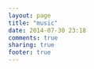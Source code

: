 ```yaml
---
layout: page
title: "music"
date: 2014-07-30 23:18
comments: true
sharing: true
footer: true
---
```


